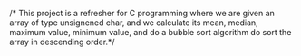 /* 
This project is a refresher for C programming where we are given an array of type unsignened char, and we calculate its mean, median, maximum value, minimum value, and do a bubble sort algorithm do sort the array in descending order.*/

